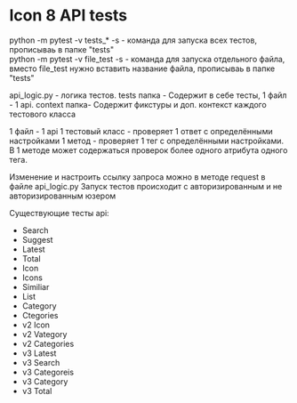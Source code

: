 # Icon 8 API tests

python -m pytest -v tests_* -s - команда для запуска всех тестов, прописываь в папке "tests"\
python -m pytest -v file_test -s -  команда для запуска отдельного файла, вместо file_test нужно вставить название файла, прописываь в папке "tests"

api_logic.py - логика тестов.
tests папка - Содержит в себе тесты, 1 файл - 1 api.
context папка- Содержит фикстуры и доп. контекст каждого тестового класса

1 файл - 1 api
1 тестовый класс - проверяет 1 ответ с определёнными настройками
1 метод - проверяет 1 тег  с определёнными настройками.
В 1 методе может содержаться проверок более одного атрибута одного тега.

Изменение и настроить ссылку запроса можно в методе request в файле api_logic.py
Запуск тестов происходит с авторизированным и не авторизированным юзером

Существующие тесты api:

- Search
- Suggest
- Latest
- Total
- Icon
- Icons
- Similiar
- List
- Category
- Ctegories
- v2 Icon
- v2 Vategory
- v2 Categories
- v3 Latest
- v3 Search
- v3 Categoreis
- v3 Category
- v3 Total










